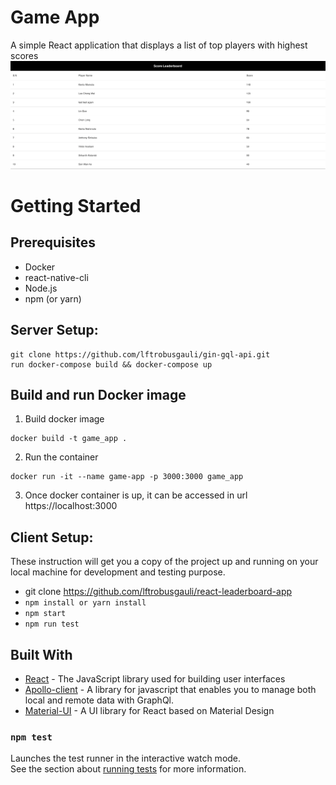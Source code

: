 # Game App

A simple React application that displays a list of top players with highest scores
![image info](./src/assets/app_screenshot.png)

# Getting Started

## Prerequisites

- Docker
- react-native-cli
- Node.js
- npm (or yarn)

## Server Setup:

```shell
git clone https://github.com/lftrobusgauli/gin-gql-api.git
run docker-compose build && docker-compose up
```

## Build and run Docker image

1. Build docker image

```shell
docker build -t game_app .
```

2. Run the container

```shell
docker run -it --name game-app -p 3000:3000 game_app
```

3. Once docker container is up, it can be accessed in url https://localhost:3000

## Client Setup:

These instruction will get you a copy of the project up and running on your local machine for development and testing purpose.

- git clone https://github.com/lftrobusgauli/react-leaderboard-app
- `npm install or yarn install`
- `npm start`
- `npm run test`

## Built With

- [React](https://reactjs.org/) - The JavaScript library used for building user interfaces
- [Apollo-client](https://www.apollographql.com/docs/react/) - A library for javascript that enables you to manage both local and remote data with GraphQl.
- [Material-UI](https://material-ui.com/) - A UI library for React based on Material Design

### `npm test`

Launches the test runner in the interactive watch mode.\
See the section about [running tests](https://facebook.github.io/create-react-app/docs/running-tests) for more information.
